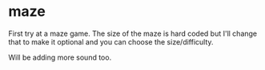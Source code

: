 # maze

First try at a maze game. The size of the maze is hard coded but I'll change that to make it optional and you can choose the size/difficulty.

Will be adding more sound too.
